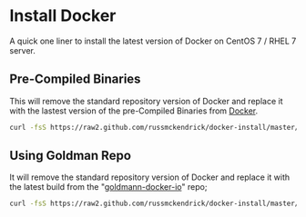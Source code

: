 # Install Docker

A quick one liner to install the latest version of Docker on CentOS 7 / RHEL 7 server.

## Pre-Compiled Binaries

This will remove the standard repository version of Docker and replace it with the lastest version of the pre-Compiled Binaries from [Docker](https://docs.docker.com/installation/centos/#manual-installation-of-latest-version).

```bash
curl -fsS https://raw2.github.com/russmckendrick/docker-install/master/install-bins | bash
```

## Using Goldman Repo

It will remove the standard repository version of Docker and replace it with the latest build from the "[goldmann-docker-io](https://copr.fedoraproject.org/coprs/goldmann/docker-io/)" repo;

```bash
curl -fsS https://raw2.github.com/russmckendrick/docker-install/master/install-goldman | bash
```